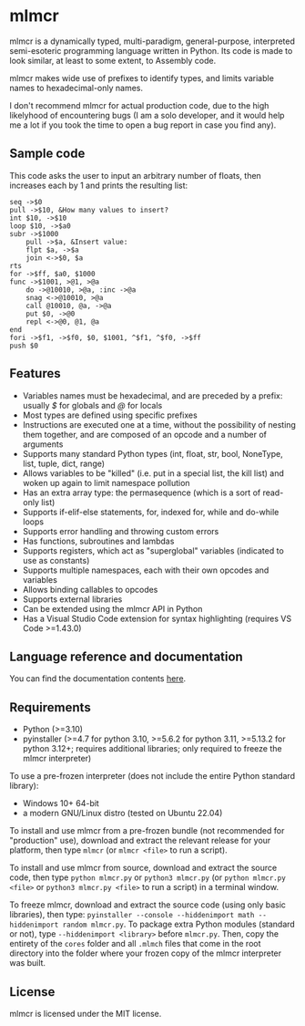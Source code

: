# mlmcr
mlmcr is a dynamically typed, multi-paradigm, general-purpose, interpreted semi-esoteric programming language written in Python.
Its code is made to look similar, at least to some extent, to Assembly code.

mlmcr makes wide use of prefixes to identify types, and limits variable names to hexadecimal-only names.

I don't recommend mlmcr for actual production code, due to the high likelyhood of encountering bugs (I am a solo developer, and it would help me a lot if you took the time to open a bug report in case you find any).

## Sample code

This code asks the user to input an arbitrary number of floats, then increases each by 1 and prints the resulting list:

```
seq ->$0
pull ->$10, &How many values to insert? 
int $10, ->$10
loop $10, ->$a0
subr ->$1000
    pull ->$a, &Insert value: 
    flpt $a, ->$a
    join <->$0, $a
rts
for ->$ff, $a0, $1000
func ->$1001, >@1, >@a
    do ->@10010, >@a, :inc ->@a
    snag <->@10010, >@a
    call @10010, @a, ->@a
    put $0, ->@0
    repl <->@0, @1, @a
end
fori ->$f1, ->$f0, $0, $1001, ^$f1, ^$f0, ->$ff
push $0
```

## Features

- Variables names must be hexadecimal, and are preceded by a prefix: usually *$* for globals and *@* for locals
- Most types are defined using specific prefixes
- Instructions are executed one at a time, without the possibility of nesting them together, and are composed of an opcode and a number of arguments
- Supports many standard Python types (int, float, str, bool, NoneType, list, tuple, dict, range)
- Allows variables to be "killed" (i.e. put in a special list, the kill list) and woken up again to limit namespace pollution
- Has an extra array type: the permasequence (which is a sort of read-only list)
- Supports if-elif-else statements, for, indexed for, while and do-while loops
- Supports error handling and throwing custom errors
- Has functions, subroutines and lambdas
- Supports registers, which act as "superglobal" variables (indicated to use as constants)
- Supports multiple namespaces, each with their own opcodes and variables
- Allows binding callables to opcodes
- Supports external libraries
- Can be extended using the mlmcr API in Python
- Has a Visual Studio Code extension for syntax highlighting (requires VS Code >=1.43.0)

## Language reference and documentation

You can find the documentation contents [here](docs/contents.md).

## Requirements

- Python (>=3.10)
- pyinstaller (>=4.7 for python 3.10, >=5.6.2 for python 3.11, >=5.13.2 for python 3.12+; requires additional libraries; only required to freeze the mlmcr interpreter)

To use a pre-frozen interpreter (does not include the entire Python standard library):
- Windows 10+ 64-bit
- a modern GNU/Linux distro (tested on Ubuntu 22.04)

To install and use mlmcr from a pre-frozen bundle (not recommended for "production" use), download and extract the relevant release for your platform, then type `mlmcr` (or `mlmcr <file>` to run a script).

To install and use mlmcr from source, download and extract the source code, then type `python mlmcr.py` or `python3 mlmcr.py` (or `python mlmcr.py <file>` or `python3 mlmcr.py <file>` to run a script) in a terminal window.

To freeze mlmcr, download and extract the source code (using only basic libraries), then type: `pyinstaller --console --hiddenimport math --hiddenimport random mlmcr.py`.
To package extra Python modules (standard or not), type `--hiddenimport <library>` before `mlmcr.py`.
Then, copy the entirety of the `cores` folder and all `.mlmch` files that come in the root directory into the folder where your frozen copy of the mlmcr interpreter was built.

## License

mlmcr is licensed under the MIT license.

